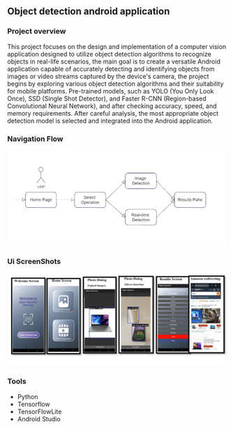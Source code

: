 ##  Object detection android application

### Project overview
This project focuses on the design and implementation of a computer vision application designed to utilize object detection algorithms to recognize objects in real-life scenarios, the main goal is to create a versatile Android application capable of accurately detecting and identifying objects from images or video streams captured by the device's camera, the project begins by exploring various object detection algorithms and their suitability for mobile platforms. Pre-trained models, such as YOLO (You Only Look Once), SSD (Single Shot Detector), and Faster R-CNN (Region-based Convolutional Neural Network), and after checking accuracy, speed, and memory requirements. After careful analysis, the most appropriate object detection model is selected and integrated into the Android application.

### Navigation Flow
![Navigation Flow](https://github.com/ahmedbasemdev/Object-Detection-Android-Application/blob/main/Images/navigation_flow.png?raw=true)

### Ui ScreenShots
![Ui ScreenShots](https://github.com/ahmedbasemdev/Object-Detection-Android-Application/blob/main/Images/ui.png?raw=true)

### Tools
 - Python
 - Tensorflow
 - TensorFlowLite
 - Android Studio
